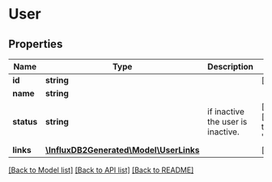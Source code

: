 # User

## Properties
Name | Type | Description | Notes
------------ | ------------- | ------------- | -------------
**id** | **string** |  | [optional] 
**name** | **string** |  | 
**status** | **string** | if inactive the user is inactive. | [optional] [default to 'active']
**links** | [**\InfluxDB2Generated\Model\UserLinks**](UserLinks.md) |  | [optional] 

[[Back to Model list]](../README.md#documentation-for-models) [[Back to API list]](../README.md#documentation-for-api-endpoints) [[Back to README]](../README.md)


